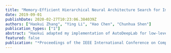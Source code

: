 ```yaml
---
title: "Memory-Efficient Hierarchical Neural Architecture Search for Image Denoising"
date: 2019-09-01
publishDate: 2020-02-27T10:23:06.384039Z
authors: ["Haokui Zhang", "Ying Li", "Hao Chen", "Chunhua Shen"]
publication_types: ["1"]
abstract: "Haokui adapted my implementation of AutoDeepLab for low-level image processing tasks. One highlight of the framework is that it save two thirds of the memory required for AutoDeepLab."
featured: false
publication: "*Proceedings of the IEEE International Conference on Computer Vision*"
---
```


